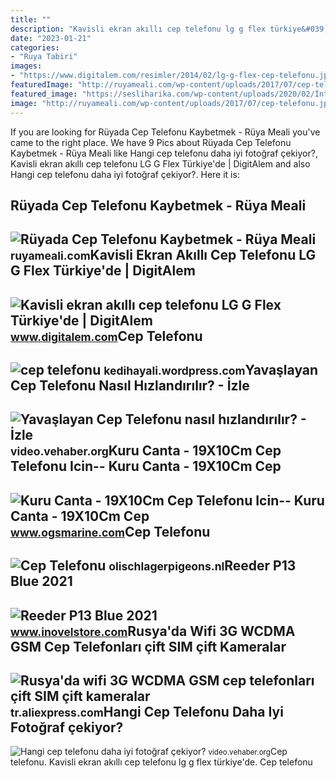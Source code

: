 ```yaml
---
title: ""
description: "Kavisli ekran akıllı cep telefonu lg g flex türkiye&#039;de"
date: "2023-01-21"
categories:
- "Ruya Tabiri"
images:
- "https://www.digitalem.com/resimler/2014/02/lg-g-flex-cep-telefonu.jpg"
featuredImage: "http://ruyameali.com/wp-content/uploads/2017/07/cep-telefonu.jpg"
featured_image: "https://sesliharika.com/wp-content/uploads/2020/02/İnternete-Telefon-Numarası-Bırakan-Bayanlar-Dul-ve-Olgun-kadınlar-ve-Güzel-Kızlar-Whatsapp-Sohbet.jpg"
image: "http://ruyameali.com/wp-content/uploads/2017/07/cep-telefonu.jpg"
---
```


If you are looking for Rüyada Cep Telefonu Kaybetmek - Rüya Meali you've came to the right place. We have 9 Pics about Rüyada Cep Telefonu Kaybetmek - Rüya Meali like Hangi cep telefonu daha iyi fotoğraf çekiyor?, Kavisli ekran akıllı cep telefonu LG G Flex Türkiye'de | DigitAlem and also Hangi cep telefonu daha iyi fotoğraf çekiyor?. Here it is:

Rüyada Cep Telefonu Kaybetmek - Rüya Meali
------------------------------------------

 ![Rüyada Cep Telefonu Kaybetmek - Rüya Meali](http://ruyameali.com/wp-content/uploads/2017/07/cep-telefonu.jpg) <small>ruyameali.com</small>Kavisli Ekran Akıllı Cep Telefonu LG G Flex Türkiye'de | DigitAlem
------------------------------------------------------------------

 ![Kavisli ekran akıllı cep telefonu LG G Flex Türkiye'de | DigitAlem](https://www.digitalem.com/resimler/2014/02/lg-g-flex-cep-telefonu.jpg) <small>www.digitalem.com</small>Cep Telefonu
------------

 ![cep telefonu](https://kedihayali.files.wordpress.com/2012/02/iphone.jpg) <small>kedihayali.wordpress.com</small>Yavaşlayan Cep Telefonu Nasıl Hızlandırılır? - İzle
---------------------------------------------------

 ![Yavaşlayan Cep Telefonu nasıl hızlandırılır? - İzle](https://video.vehaber.org/files/uploads/video/thumb/c1043-.jpg) <small>video.vehaber.org</small>Kuru Canta - 19X10Cm Cep Telefonu Icin-- Kuru Canta - 19X10Cm Cep
-----------------------------------------------------------------

 ![Kuru Canta - 19X10Cm Cep Telefonu Icin-- Kuru Canta - 19X10Cm Cep](https://st3.myideasoft.com/idea/bg/63/myassets/products/854/1045.jpg?revision=1507791283) <small>www.ogsmarine.com</small>Cep Telefonu
------------

 ![Cep Telefonu](https://sesliharika.com/wp-content/uploads/2020/02/İnternete-Telefon-Numarası-Bırakan-Bayanlar-Dul-ve-Olgun-kadınlar-ve-Güzel-Kızlar-Whatsapp-Sohbet.jpg) <small>olischlagerpigeons.nl</small>Reeder P13 Blue 2021
--------------------

 ![Reeder P13 Blue 2021](https://www.inovelstore.com/Uploads/UrunResimleri/buyuk/reeder-p13-blue-2021-91-439.jpg) <small>www.inovelstore.com</small>Rusya'da Wifi 3G WCDMA GSM Cep Telefonları çift SIM çift Kameralar
------------------------------------------------------------------

 ![Rusya'da wifi 3G WCDMA GSM cep telefonları çift SIM çift kameralar](https://ae01.alicdn.com/kf/H304dcc71df474417a7e02cafdf663717e/Rusya-da-wifi-3G-WCDMA-GSM-cep-telefonlar-ift-SIM-ift-kameralar-unlocked-ucuz-basma-d.jpg) <small>tr.aliexpress.com</small>Hangi Cep Telefonu Daha Iyi Fotoğraf çekiyor?
---------------------------------------------

 ![Hangi cep telefonu daha iyi fotoğraf çekiyor?](https://i.ytimg.com/vi/KZ_QAORUPQ4/maxresdefault.jpg) <small>video.vehaber.org</small>Cep telefonu. Kavisli ekran akıllı cep telefonu lg g flex türkiye'de. Cep telefonu
